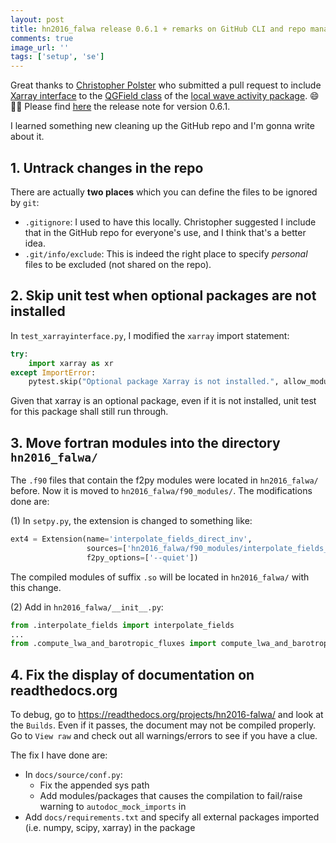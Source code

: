 ```yaml
---
layout: post
title: hn2016_falwa release 0.6.1 + remarks on GitHub CLI and repo managemenet
comments: true
image_url: ''
tags: ['setup', 'se']
---
```


Great thanks to [Christopher Polster](https://github.com/chpolste) who submitted a pull request to include [Xarray interface](https://hn2016-falwa.readthedocs.io/en/latest/Xarray%20Interface.html) to the [QGField class](https://hn2016-falwa.readthedocs.io/en/latest/Object%20Oriented%20Interface.html) of the [local wave activity package](https://github.com/csyhuang/hn2016_falwa). 😄🙏🏻 Please find [here](https://github.com/csyhuang/hn2016_falwa/releases/tag/v0.6.1) the release note for version 0.6.1.

I learned something new cleaning up the GitHub repo and I'm gonna write about it.

## 1. Untrack changes in the repo

There are actually **two places** which you can define the files to be ignored by `git`:

- `.gitignore`: I used to have this locally. Christopher suggested I include that in the GitHub repo for everyone's use, and I think that's a better idea.
- `.git/info/exclude`: This is indeed the right place to specify *personal* files to be excluded (not shared on the repo).

## 2. Skip unit test when optional packages are not installed

In `test_xarrayinterface.py`, I modified the `xarray` import statement:

```python
try:
    import xarray as xr
except ImportError:
    pytest.skip("Optional package Xarray is not installed.", allow_module_level=True)
```

Given that xarray is an optional package, even if it is not installed, unit test for this package shall still run through.

## 3. Move fortran modules into the directory `hn2016_falwa/`

The `.f90` files that contain the f2py modules were located in `hn2016_falwa/` before. Now it is moved to `hn2016_falwa/f90_modules/`. The modifications done are:

(1) In `setpy.py`, the extension is changed to something like:

```python
ext4 = Extension(name='interpolate_fields_direct_inv',
                 sources=['hn2016_falwa/f90_modules/interpolate_fields_dirinv.f90'],
                 f2py_options=['--quiet'])
```

The compiled modules of suffix `.so` will be located in `hn2016_falwa/` with this change.

(2) Add in `hn2016_falwa/__init__.py`:

```python
from .interpolate_fields import interpolate_fields
...
from .compute_lwa_and_barotropic_fluxes import compute_lwa_and_barotropic_fluxes
```

## 4. Fix the display of documentation on readthedocs.org

To debug, go to https://readthedocs.org/projects/hn2016-falwa/ and look at the `Builds`. Even if it passes, the document may not be compiled properly. Go to `View raw` and check out all warnings/errors to see if you have a clue.

The fix I have done are:
- In `docs/source/conf.py`:
	- Fix the appended sys path
	- Add modules/packages that causes the compilation to fail/raise warning to `autodoc_mock_imports` in 
- Add `docs/requirements.txt` and specify all external packages imported (i.e. numpy, scipy, xarray) in the package


